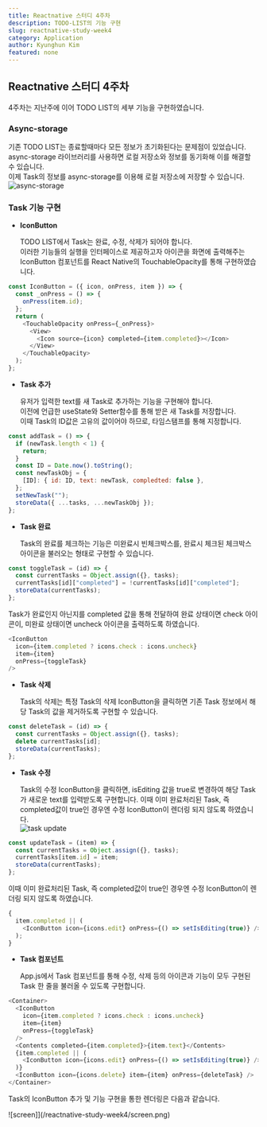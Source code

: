 ```yaml
---
title: Reactnative 스터디 4주차
description: TODO-LIST의 기능 구현
slug: reactnative-study-week4
category: Application
author: Kyunghun Kim
featured: none
---
```


## Reactnative 스터디 4주차

4주차는 지난주에 이어 TODO LIST의 세부 기능을 구현하였습니다.

### Async-storage

기존 TODO LIST는 종료할때마다 모든 정보가 초기화된다는 문제점이 있었습니다.  
async-storage 라이브러리를 사용하면 로컬 저장소와 정보를 동기화해 이를 해결할 수 있습니다.  
이제 Task의 정보를 async-storage를 이용해 로컬 저장소에 저장할 수 있습니다.  
![async-storage](/reactnative-study-week4/store.png)

### Task 기능 구현

- **IconButton**

  TODO LIST에서 Task는 완료, 수정, 삭제가 되어야 합니다.  
  이러한 기능들의 실행을 인터페이스로 제공하고자 아이콘을 화면에 출력해주는 IconButton 컴포넌트를 React Native의 TouchableOpacity를 통해 구현하였습니다.

```javascript
const IconButton = ({ icon, onPress, item }) => {
  const _onPress = () => {
    onPress(item.id);
  };
  return (
    <TouchableOpacity onPress={_onPress}>
      <View>
        <Icon source={icon} completed={item.completed}></Icon>
      </View>
    </TouchableOpacity>
  );
};
```

- **Task 추가**

  유저가 입력한 text를 새 Task로 추가하는 기능을 구현해야 합니다.  
  이전에 언급한 useState와 Setter함수를 통해 받은 새 Task를 저장합니다.  
  이때 Task의 ID값은 고유의 값이어야 하므로, 타임스탬프를 통해 지정합니다.

```javascript
const addTask = () => {
  if (newTask.length < 1) {
    return;
  }
  const ID = Date.now().toString();
  const newTaskObj = {
    [ID]: { id: ID, text: newTask, compledted: false },
  };
  setNewTask("");
  storeData({ ...tasks, ...newTaskObj });
};
```

- **Task 완료**

  Task의 완료를 체크하는 기능은 미완료시 빈체크박스를, 완료시 체크된 체크박스 아이콘을 불러오는 형태로 구현할 수 있습니다.

```javascript
const toggleTask = (id) => {
  const currentTasks = Object.assign({}, tasks);
  currentTasks[id]["completed"] = !currentTasks[id]["completed"];
  storeData(currentTasks);
};
```

Task가 완료인지 아닌지를 completed 값을 통해 전달하여 완료 상태이면 check 아이콘이, 미완료 상태이면 uncheck 아이콘을 출력하도록 하였습니다.

```javascript
<IconButton
  icon={item.completed ? icons.check : icons.uncheck}
  item={item}
  onPress={toggleTask}
/>
```

- **Task 삭제**

  Task의 삭제는 특정 Task의 삭제 IconButton을 클릭하면 기존 Task 정보에서 해당 Task의 값을 제거하도록 구현할 수 있습니다.

```javascript
const deleteTask = (id) => {
  const currentTasks = Object.assign({}, tasks);
  delete currentTasks[id];
  storeData(currentTasks);
};
```

- **Task 수정**

  Task의 수정 IconButton을 클릭하면, isEditing 값을 true로 변경하여 해당 Task가 새로운 text를 입력받도록 구현합니다. 이때 이미 완료처리된 Task, 즉 completed값이 true인 경우엔 수정 IconButton이 렌더링 되지 않도록 하였습니다.  
  ![task update](/reactnative-study-week4/update.png)

```javascript
const updateTask = (item) => {
  const currentTasks = Object.assign({}, tasks);
  currentTasks[item.id] = item;
  storeData(currentTasks);
};
```

이때 이미 완료처리된 Task, 즉 completed값이 true인 경우엔 수정 IconButton이 렌더링 되지 않도록 하였습니다.

```javascript
{
  item.completed || (
    <IconButton icon={icons.edit} onPress={() => setIsEditing(true)} />
  );
}
```

- **Task 컴포넌트**

  App.js에서 Task 컴포넌트를 통해 수정, 삭제 등의 아이콘과 기능이 모두 구현된 Task 한 줄을 불러올 수 있도록 구현합니다.

```javascript
<Container>
  <IconButton
    icon={item.completed ? icons.check : icons.uncheck}
    item={item}
    onPress={toggleTask}
  />
  <Contents completed={item.completed}>{item.text}</Contents>
  {item.completed || (
    <IconButton icon={icons.edit} onPress={() => setIsEditing(true)} />
  )}
  <IconButton icon={icons.delete} item={item} onPress={deleteTask} />
</Container>
```

Task의 IconButton 추가 및 기능 구현을 통한 렌더링은 다음과 같습니다.

![screen]](/reactnative-study-week4/screen.png)
